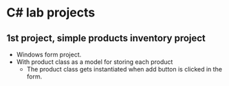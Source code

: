 # C# lab projects

## 1st project, simple products inventory project
- Windows form project.
- With product class as a model for storing each product 
  - The product class gets instantiated when add button is clicked in the form.
